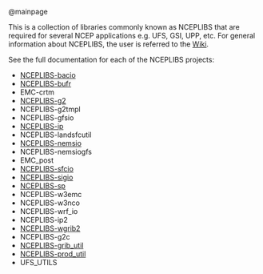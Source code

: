 @mainpage

This is a collection of libraries commonly known as NCEPLIBS that are
required for several NCEP applications e.g. UFS, GSI, UPP, etc. For
general information about NCEPLIBS, the user is referred to the
[Wiki](https://github.com/NOAA-EMC/NCEPLIBS/wiki).

See the full documentation for each of the NCEPLIBS projects:

 - [NCEPLIBS-bacio](https://noaa-emc.github.io/NCEPLIBS-bacio/)
 - [NCEPLIBS-bufr](https://noaa-emc.github.io/NCEPLIBS-bufr/)
 - EMC-crtm
 - [NCEPLIBS-g2](https://noaa-emc.github.io/NCEPLIBS-g2/)
 - NCEPLIBS-g2tmpl
 - NCEPLIBS-gfsio
 - [NCEPLIBS-ip](https://noaa-emc.github.io/NCEPLIBS-ip/)
 - NCEPLIBS-landsfcutil
 - [NCEPLIBS-nemsio](https://noaa-emc.github.io/NCEPLIBS-nemsio/)
 - NCEPLIBS-nemsiogfs
 - EMC_post
 - [NCEPLIBS-sfcio](https://noaa-emc.github.io/NCEPLIBS-sfcio/)
 - [NCEPLIBS-sigio](https://noaa-emc.github.io/NCEPLIBS-sigio/)
 - [NCEPLIBS-sp](https://noaa-emc.github.io/NCEPLIBS-sp/)
 - NCEPLIBS-w3emc
 - NCEPLIBS-w3nco
 - NCEPLIBS-wrf_io
 - NCEPLIBS-ip2
 - [NCEPLIBS-wgrib2](https://www.cpc.ncep.noaa.gov/products/wesley/wgrib2/)
 - NCEPLIBS-g2c
 - [NCEPLIBS-grib_util](https://noaa-emc.github.io/NCEPLIBS-grib_util/)
 - [NCEPLIBS-prod_util](https://noaa-emc.github.io/NCEPLIBS-prod_util/)
 - UFS_UTILS


